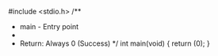 
#include <stdio.h>
/**
 * main - Entry point
 *
 * Return: Always 0 (Success)
 */
int main(void)
{
return (0);
}
